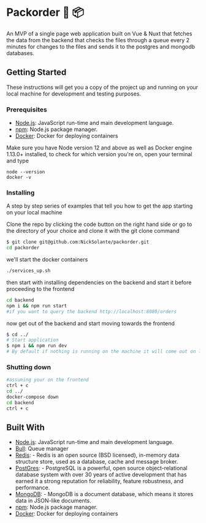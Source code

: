 # Packorder 🚀 📦

An MVP of a single page web application built on Vue & Nuxt that fetches the data from the backend that checks the files through a queue every 2 minutes for changes to the files and sends it to the postgres and mongodb databases.

## Getting Started

These instructions will get you a copy of the project up and running on your local machine for development and testing purposes. 
### Prerequisites

- [Node.js](https://nodejs.org/en/): JavaScript run-time and main development language.
- [npm](https://www.npmjs.com/get-npm): Node.js package manager.
- [Docker](https://www.docker.com/): Docker for deploying containers

Make sure you have Node version 12 and above as well as Docker engine 1.13.0+ installed, to check for which version you're on, open your terminal and type

```
node --version
docker -v
```


### Installing

A step by step series of examples that tell you how to get the app starting on your local machine

Clone the repo by clicking the code button on the right hand side or go to the directory of your choice and clone it with the git clone command

```bash
$ git clone git@github.com:NickSolante/packorder.git
cd packorder
```
we'll start the docker containers 
```bash
./services_up.sh
```
then start with installing dependencies on the backend and start it before proceeding to the frontend
```bash
cd backend 
npm i && npm run start
#if you want to query the backend http://localhost:8080/orders
```
now get out of the backend and start moving towards the frontend

```bash
$ cd ../
# Start application
$ npm i && npm run dev
# By default if nothing is running on the machine it will come out on localhost:3000
```
### Shutting down
```bash
#assuming your on the frontend
ctrl + c 
cd ../
docker-compose down
cd backend
ctrl + c
```

## Built With

- [Node.js](https://nodejs.org/en/): JavaScript run-time and main development language.
- [Bull](https://github.com/OptimalBits/bull): Queue manager
- [Redis](https://redis.io/): - Redis is an open source (BSD licensed), in-memory data structure store, used as a database, cache and message broker.
- [PostGres](https://www.postgresql.org/): - PostgreSQL is a powerful, open source object-relational database system with over 30 years of active development that has earned it a strong reputation for reliability, feature robustness, and performance.
- [MongoDB](https://www.mongodb.com/): - MongoDB is a document database, which means it stores data in JSON-like documents.
- [npm](https://www.npmjs.com/get-npm): Node.js package manager.
- [Docker](https://www.docker.com/): Docker for deploying containers
